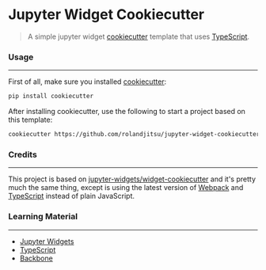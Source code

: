 # Jupyter Widget Cookiecutter

> A simple jupyter widget [cookiecutter](https://github.com/audreyr/cookiecutter) template that uses [TypeScript](https://www.typescriptlang.org).


### Usage
---------
First of all, make sure you installed [cookiecutter](https://github.com/audreyr/cookiecutter):
```bash
pip install cookiecutter
```

After installing cookiecutter, use the following to start a project based on this template:
```bash
cookiecutter https://github.com/rolandjitsu/jupyter-widget-cookiecutter.git
```


### Credits
-----------
This project is based on [jupyter-widgets/widget-cookiecutter](https://github.com/jupyter-widgets/widget-cookiecutter)
and it's pretty much the same thing, except is using the latest version of [Webpack](https://webpack.js.org)
and [TypeScript](https://www.typescriptlang.org) instead of plain JavaScript.


### Learning Material
---------------------
- [Jupyter Widgets](https://ipywidgets.readthedocs.io/en/latest)
- [TypeScript](https://www.typescriptlang.org/docs/home.html)
- [Backbone](http://backbonejs.org)

